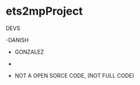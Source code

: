 ets2mpProject
=============
DEVS

-DANISH
- GONZALEZ
- 



- NOT A OPEN SORCE CODE, (NOT FULL CODE)
